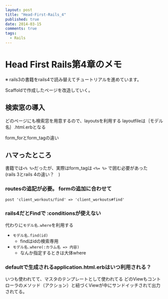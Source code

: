 ```yaml
---
layout: post
title: "Head-First-Rails_4"
published: true
date: 2014-03-15
comments: true
tags: 
  - Rails
---
```


# Head First Rails第4章のメモ
※ rails3の書籍をrails4で読み替えてチュートリアルを進めています。  


Scaffoldで作成したページを改造していく。

## 検索窓の導入

どのページにも検索窓を用意するので、layoutsを利用する
layoutfileは｛モデル名｝.html.erbとなる

form_forとform_tagの違い

## ハマったところ

書籍では`<% %>`だったが、実際はform_tagは `<%= %>` で囲む必要があった  
(rails 3とrails 4の違い？　)  

### routesの追記が必要。 formの追加に合わせて
    post 'client_workouts/find' => 'client_workouts#find'


### rails4だとFindで :conditionsが使えない

代わりに`モデル名.where`を利用する  
* `モデル名.find(id)`
    - findはidの検索専用
* `モデル名.where(:カラム名 => 内容)`
    - なんか指定するときは大体where

### defaultで生成されるapplication.html.erbはいつ利用される？
いつも使われてて、マスタのテンプレートとして使われてる
どのViewもコントローラのメソッド（アクション）と紐づくViewが中にサンドイッチされて出力されてる。
